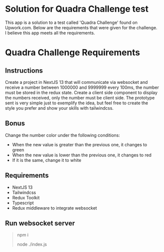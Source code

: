 # Solution for Quadra Challenge test

This app is a solution to a test called 'Quadra Challenge' found on Upwork.com.
Below are the requirements that were given for the challenge.
I believe this app meets all the requirements.

# Quadra Challenge Requirements

## Instructions

Create a project in NextJS 13 that will communicate via websocket and receive a number between 1000000 and 9999999 every 100ms, the number must be stored in the redux state. Create a client side component to display the numbers received, only the number must be client side. The prototype sent is very simple just to exemplify the idea, but feel free to create the style you prefer and show your skills with tailwindcss.

## Bonus

Change the number color under the following conditions:

- When the new value is greater than the previous one, it changes to green
- When the new value is lower than the previous one, it changes to red
- If it is the same, change it to white

## Requirements

- NextJS 13
- Tailwindcss
- Redux Toolkit
- Typescript
- Redux middleware to integrate websocket

## Run websocket server

> npm i
>
> node ./index.js
